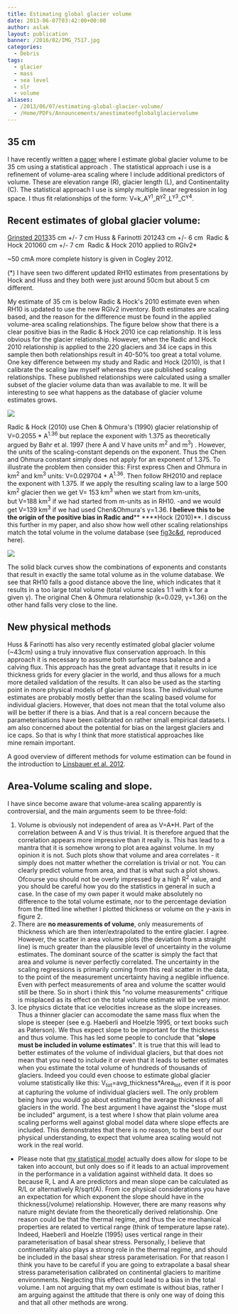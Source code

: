 ```yaml
---
title: Estimating global glacier volume
date: 2013-06-07T03:42:00+00:00
author: aslak
layout: publication
banner: /2016/02/IMG_7517.jpg
categories:
  - Debris
tags:
  - glacier
  - mass
  - sea level
  - slr
  - volume
aliases:
  - /2013/06/07/estimating-global-glacier-volume/
  - /Home/PDFs/Announcements/anestimateofglobalglaciervolume
---
```

## 35 cm

I have recently written a [paper](/Home/PDFs/Announcements/anestimateofglobalglaciervolume) where I estimate global glacier volume to be 35 cm using a statistical approach . The statistical approach i use is a refinement of volume-area scaling where I include additional predictors of volume. These are elevation range (R), glacier length (L), and Continentality (C). The statistical approach I use is simply multiple linear regression in log space. I thus fit relationships of the form: V=k_A<sup>γ1</sup>_R<sup>γ2</sup>_L<sup>γ3</sup>_C<sup>γ4</sup>.

## Recent estimates of global glacier volume:

[Grinsted 2013](/Home/PDFs/Announcements/anestimateofglobalglaciervolume)35 cm +/- 7 cm Huss & Farinotti 201243 cm +/- 6 cm  Radic & Hock 201060 cm +/- 7 cm  Radic & Hock 2010 applied to RGIv2*
  
~50 cmA more complete history is given in Cogley 2012.
  
(*) I have seen two different updated RH10 estimates from presentations by Hock and Huss and they both were just around 50cm but about 5 cm different.
  
My estimate of 35 cm is below Radic & Hock's 2010 estimate even when RH10 is updated to use the new RGIv2 inventory. Both estimates are scaling based, and the reason for the difference must be found in the applied volume-area scaling relationships. The figure below show that there is a clear positive bias in the Radic & Hock 2010 ice cap relationship. It is less obvious for the glacier relationship. However, when the Radic and Hock 2010 relationship is applied to the 220 glaciers and 34 ice caps in this sample then both relationships result in 40-50% too great a total volume. One key difference between my study and Radic and Hock (2010), is that I calibrate the scaling law myself whereas they use published scaling relationships. These published relationships were calculated using a smaller subset of the glacier volume data than was available to me. It will be interesting to see what happens as the database of glacier volume estimates grows.
  
![](/2016/02/fig220-20AreaVolume20small.png)
  
Radic & Hock (2010) use Chen & Ohmura's (1990) glacier relationship of V=0.2055 * A<sup>1.36</sup> but replace the exponent with 1.375 as theoretically argued by Bahr et al. 1997 (here A and V have units m<sup>2</sup> and m<sup>3</sup>) . However, the units of the scaling-constant depends on the exponent. Thus the Chen and Ohmura constant simply does not apply for an exponent of 1.375. To illustrate the problem then consider this: First express Chen and Ohmura in km<sup>2</sup> and km<sup>3</sup> units: V=0.029704 * A<sup>1.36</sup>. Then follow RH2010 and replace the exponent with 1.375. If we apply the resulting scaling law to a large 500 km<sup>2</sup> glacier then we get V= 153 km<sup>3</sup> when we start from km-units, but V=188 km<sup>3</sup> if we had started from m-units as in RH10. -and we would get V=139 km<sup>3</sup> if we had used Chen&Ohmura's γ=1.36. **I believe this to be the origin of the positive bias in Radic and**** ****Hock (2010)**. I discuss this further in my paper, and also show how well other scaling relationships match the total volume in the volume database (see [fig3c&d](/Home/PDFs/Announcements/anestimateofglobalglaciervolume), reproduced here).
  
![](/2016/02/fig320-avscalingfig20small.png)
  
The solid black curves show the combinations of exponents and constants that result in exactly the same total volume as in the volume database. We see that RH10 falls a good distance above the line, which indicates that it results in a too large total volume (total volume scales 1:1 with k for a given γ). The original Chen & Ohmura relationship (k=0.029, γ=1.36) on the other hand falls very close to the line.

## **New physical methods**

Huss & Farinotti has also very recently estimated global glacier volume (~43cm) using a truly innovative flux conservation approach. In this approach it is necessary to assume both surface mass balance and a calving flux. This approach has the great advantage that it results in ice thickness grids for every glacier in the world, and thus allows for a much more detailed validation of the results. It can also be used as the starting point in more physical models of glacier mass loss. The individual volume estimates are probably mostly better than the scaling based volume for individual glaciers. However, that does not mean that the total volume also will be better if there is a bias. And that is a real concern because the parameterisations have been calibrated on rather small empirical datasets. I am also concerned about the potential for bias on the largest glaciers and ice caps. So that is why I think that more statistical approaches like mine remain important.

A good overview of different methods for volume estimation can be found in the introduction to [Linsbauer et al. 2012](http://dx.doi.org/10.1029/2011JF002313).

## Area-Volume scaling and slope.

I have since become aware that volume-area scaling apparently is controversial, and the main arguments seem to be three-fold:

  1. Volume is obviously not independent of area as V=A*H. Part of the correlation between A and V is thus trivial. It is therefore argued that the correlation appears more impressive than it really is. This has lead to a mantra that it is somehow wrong to plot area against volume. In my opinion it is not. Such plots show that volume and area correlates - it simply does not matter whether the correlation is trivial or not. You can clearly predict volume from area, and that is what such a plot shows. Ofcourse you should not be overly impressed by a high R<sup>2</sup> value, and you should be careful how you do the statistics in general in such a case. In the case of my own paper it would make absolutely no difference to the total volume estimate, nor to the percentage deviation from the fitted line whether I plotted thickness or volume on the y-axis in figure 2.
  2. There are **no measurements of volume**, only measurements of thickness which are then inter/extrapolated to the entire glacier. I agree. However, the scatter in area volume plots (the deviation from a straight line) is much greater than the plausible level of uncertainty in the volume estimates. The dominant source of the scatter is simply the fact that area and volume is never perfectly correlated. The uncertainty in the scaling regressions is primarily coming from this real scatter in the data, to the point of the measurement uncertainty having a neglible influence. Even with perfect measurements of area and volume the scatter would still be there. So in short i think this "no volume measurements" critique is misplaced as its effect on the total volume estimate will be very minor.
  3. Ice physics dictate that ice velocities increase as the slope increases. Thus a thinner glacier can accomodate the same mass flux when the slope is steeper (see e.g. Haeberli and Hoelzle 1995, or text books such as Paterson). We thus expect slope to be important for the thickness and thus volume. This has led some people to conclude that "**slope must be included in volume estimates**". It is true that this will lead to better estimates of the volume of individual glaciers, but that does not mean that you need to include it or even that it leads to better estimates when you estimate the total volume of hundreds of thousands of glaciers. Indeed you could even choose to estimate global glacier volume statistically like this: V<sub>tot</sub>=avg_thickness*Area<sub>tot</sub>, even if it is poor at capturing the volume of individual glaciers well. The only problem being how you would go about estimating the average thickness of all glaciers in the world. The best argument I have against the "slope must be included" argument, is a test where I show that plain volume area scaling performs well against global model data where slope effects are included. This demonstrates that there is no reason, to the best of our physical understanding, to expect that volume area scaling would not work in the real world.

  * Please note that [my statistical model](/Home/PDFs/Announcements/anestimateofglobalglaciervolume) actually does allow for slope to be taken into account, but only does so if it leads to an actual improvement in the performance in a validation against withheld data. It does so because R, L and A are predictors and mean slope can be calculated as R/L or alternatively R/sqrt(A). From ice physical considerations you have an expectation for which exponent the slope should have in the thickness(/volume) relationship. However, there are many reasons why nature might deviate from the theoretically derived relationship. One reason could be that the thermal regime, and thus the ice mechanical properties are related to vertical range (think of temperature lapse rate). Indeed, Haeberli and Hoelzle (1995) uses vertical range in their parameterisation of basal shear stress. Personally, I believe that continentality also plays a strong role in the thermal regime, and should be included in the basal shear stress parameterisation. For that reason I think you have to be careful if you are going to extrapolate a basal shear stress parameterisation calibrated on continental glaciers to maritime environments. Neglecting this effect could lead to a bias in the total volume. I am not arguing that my own estimate is without bias, rather I am arguing against the attitude that there is only one way of doing this and that all other methods are wrong.
